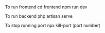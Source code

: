 <!-- Frontend -->
To run frontend
cd frontend
npm run dev

<!-- Backend -->
To run backend
php artisan serve

<!-- Stop port -->
To stop running port
npx kill-port (port number)